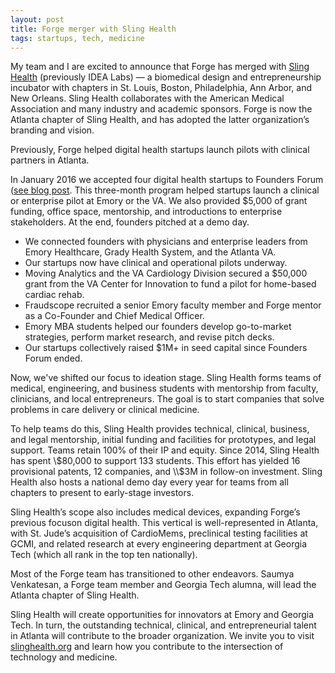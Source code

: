 ```yaml
---
layout: post
title: Forge merger with Sling Health
tags: startups, tech, medicine
---
```


My team and I are excited to announce that Forge has merged with [Sling Health](http://slinghealth.org/) (previously IDEA Labs) — a biomedical design and entrepreneurship incubator with chapters in St. Louis, Boston, Philadelphia, Ann Arbor, and New Orleans. Sling Health collaborates with the American Medical Association and many industry and academic sponsors. Forge is now the Atlanta chapter of Sling Health, and has adopted the latter organization’s branding and vision.

Previously, Forge helped digital health startups launch pilots with clinical partners in Atlanta.

In January 2016 we accepted four digital health startups to Founders Forum ([see blog post](http://forgehealth.org/2016/01/founders-forum-first-cohort/). This three-month program helped startups launch a clinical or enterprise pilot at Emory or the VA. We also provided $5,000 of grant funding, office space, mentorship, and introductions to enterprise stakeholders. At the end, founders pitched at a demo day.

+ We connected founders with physicians and enterprise leaders from Emory Healthcare, Grady Health System, and the Atlanta VA.
+ Our startups now have clinical and operational pilots underway.
+ Moving Analytics and the VA Cardiology Division secured a $50,000 grant from the VA Center for Innovation to fund a pilot for home-based cardiac rehab.
+ Fraudscope recruited a senior Emory faculty member and Forge mentor as a Co-Founder and Chief Medical Officer.
+ Emory MBA students helped our founders develop go-to-market strategies, perform market research, and revise pitch decks.
+ Our startups collectively raised $1M+ in seed capital since Founders Forum ended.

Now, we've shifted our focus to ideation stage. Sling Health forms teams of medical, engineering, and business students with mentorship from faculty, clinicians, and local entrepreneurs. The goal is to start companies that solve problems in care delivery or clinical medicine.

To help teams do this, Sling Health provides technical, clinical, business, and legal mentorship, initial funding and facilities for prototypes, and legal support. Teams retain 100% of their IP and equity. Since 2014, Sling Health has spent \\$80,000 to support 133 students. This effort has yielded 16 provisional patents, 12 companies, and \\$3M in follow-on investment. Sling Health also hosts a national demo day every year for teams from all chapters to present to early-stage investors.

Sling Health’s scope also includes medical devices, expanding Forge’s previous focuson digital health. This vertical is well-represented in Atlanta, with St. Jude’s acquisition of CardioMems, preclinical testing facilities at GCMI, and related research at every engineering department at Georgia Tech (which all rank in the top ten nationally).

Most of the Forge team has transitioned to other endeavors. Saumya Venkatesan, a Forge team member and Georgia Tech alumna, will lead the Atlanta chapter of Sling Health.

Sling Health will create opportunities for innovators at Emory and Georgia Tech. In turn, the outstanding technical, clinical, and entrepreneurial talent in Atlanta will contribute to the broader organization. We invite you to visit [slinghealth.org](http://slinghealth.org/) and learn how you contribute to the intersection of technology and medicine.
